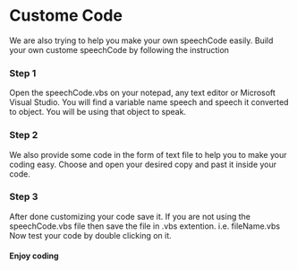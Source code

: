 # Custome Code

We are also trying to help you make your own speechCode easily.
Build your own custome speechCode by following the instruction

### Step 1
   
   Open the speechCode.vbs on your notepad, any text editor or Microsoft Visual Studio.
   You will find a variable name speech and speech it converted to object. You will be using that object to speak.

### Step 2

   We also provide some code in the form of text file to help you to make your coding easy.
   Choose and open your desired copy and past it inside your code. 


### Step 3

   After done customizing your code save it. 
   If you are not using the speechCode.vbs file then save the file in .vbs extention. i.e. fileName.vbs
   Now test your code by double clicking on it.

#### Enjoy coding
